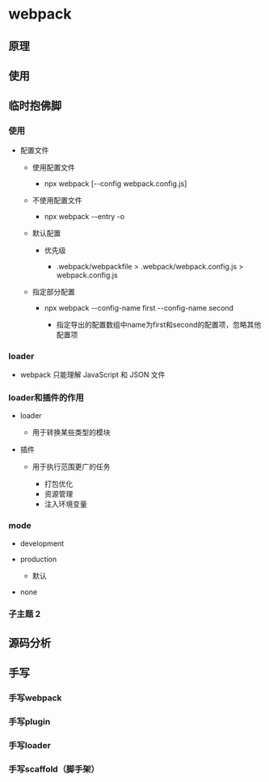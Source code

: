 # webpack

## 原理

## 使用

## 临时抱佛脚

### 使用

- 配置文件

	- 使用配置文件

		- npx webpack [--config webpack.config.js]

	- 不使用配置文件

		- npx webpack --entry <entry> -o <output-path>

	- 默认配置

		- 优先级

			-  .webpack/webpackfile > .webpack/webpack.config.js > webpack.config.js

	- 指定部分配置

		- npx webpack --config-name first --config-name second

			- 指定导出的配置数组中name为first和second的配置项，忽略其他配置项

### loader

- webpack 只能理解 JavaScript 和 JSON 文件

### loader和插件的作用

- loader

	- 用于转换某些类型的模块

- 插件

	- 用于执行范围更广的任务

		- 打包优化
		- 资源管理
		- 注入环境变量

### mode

- development
- production

	- 默认

- none

### 子主题 2

## 源码分析

## 手写

### 手写webpack

### 手写plugin

### 手写loader

### 手写scaffold（脚手架）

